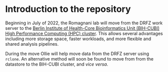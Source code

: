 # Introduction to the repository  
Beginning in July of 2022, the Romagnani lab will move from the DRFZ work server to the [Berlin Institute of Health-Core Bioinformatics Unit (BIH-CUBI) High Performance Computing (HPC) cluster](https://www.hpc.bihealth.org/). This allows several advantages including more storage space, faster workloads, and more flexible and shared analysis pipelines.  

During the move Ollie will help move data from the DRFZ server using ```rclone```. An alternative method will soon be found to move from from the datastore to the BIH-CUBI cluster, and *vice versa*.
